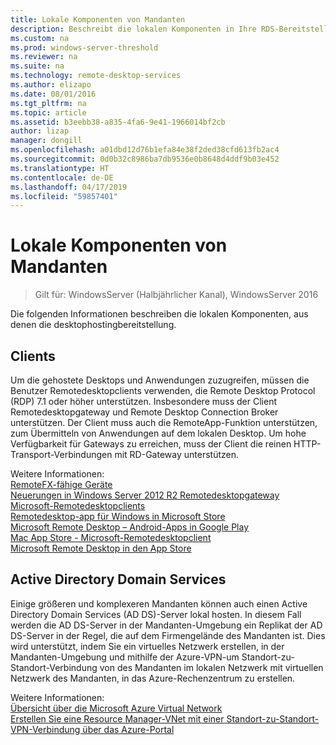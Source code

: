 ```yaml
---
title: Lokale Komponenten von Mandanten
description: Beschreibt die lokalen Komponenten in Ihre RDS-Bereitstellung.
ms.custom: na
ms.prod: windows-server-threshold
ms.reviewer: na
ms.suite: na
ms.technology: remote-desktop-services
ms.author: elizapo
ms.date: 08/01/2016
ms.tgt_pltfrm: na
ms.topic: article
ms.assetid: b3eebb38-a835-4fa6-9e41-1966014bf2cb
author: lizap
manager: dongill
ms.openlocfilehash: a01dbd12d76b1efa84e38f2ded38cfd613fb2ac4
ms.sourcegitcommit: 0d0b32c8986ba7db9536e0b8648d4ddf9b03e452
ms.translationtype: HT
ms.contentlocale: de-DE
ms.lasthandoff: 04/17/2019
ms.locfileid: "59857401"
---
```

# <a name="tenant-on-premises-components"></a>Lokale Komponenten von Mandanten

>Gilt für: WindowsServer (Halbjährlicher Kanal), WindowsServer 2016

Die folgenden Informationen beschreiben die lokalen Komponenten, aus denen die desktophostingbereitstellung.  
  
##  <a name="clients"></a>Clients  
Um die gehostete Desktops und Anwendungen zuzugreifen, müssen die Benutzer Remotedesktopclients verwenden, die Remote Desktop Protocol (RDP) 7.1 oder höher unterstützen. Insbesondere muss der Client Remotedesktopgateway und Remote Desktop Connection Broker unterstützen. Der Client muss auch die RemoteApp-Funktion unterstützen, zum Übermitteln von Anwendungen auf dem lokalen Desktop. Um hohe Verfügbarkeit für Gateways zu erreichen, muss der Client die reinen HTTP-Transport-Verbindungen mit RD-Gateway unterstützen.  
  
Weitere Informationen:  
[RemoteFX-fähige Geräte](https://social.technet.microsoft.com/wiki/contents/articles/14534.remotefx-enabled-devices.aspx)  
[Neuerungen in Windows Server 2012 R2 Remotedesktopgateway](https://blogs.technet.microsoft.com/enterprisemobility/2013/03/14/whats-new-in-windows-server-2012-remote-desktop-gateway/#transport)  
[Microsoft-Remotedesktopclients](https://technet.microsoft.com/library/dn473009.aspx)  
[Remotedesktop-app für Windows in Microsoft Store](https://apps.microsoft.com/windows/app/remote-desktop/051f560e-5e9b-4dad-8b2e-fa5e0b05a480)  
[Microsoft Remote Desktop – Android-Apps in Google Play](https://play.google.com/store/apps/details?id=com.microsoft.rdc.android)  
[Mac App Store - Microsoft-Remotedesktopclient](https://itunes.apple.com/us/app/microsoft-remote-desktop/id715768417?mt=12)  
[Microsoft Remote Desktop in den App Store](https://itunes.apple.com/us/app/microsoft-remote-desktop/id714464092?mt=8)  
  
##  <a name="active-directory-domain-services"></a>Active Directory Domain Services  
Einige größeren und komplexeren Mandanten können auch einen Active Directory Domain Services (AD DS)-Server lokal hosten. In diesem Fall werden die AD DS-Server in der Mandanten-Umgebung ein Replikat der AD DS-Server in der Regel, die auf dem Firmengelände des Mandanten ist. Dies wird unterstützt, indem Sie ein virtuelles Netzwerk erstellen, in der Mandanten-Umgebung und mithilfe der Azure-VPN-um Standort-zu-Standort-Verbindung von des Mandanten im lokalen Netzwerk mit virtuellen Netzwerk des Mandanten, in das Azure-Rechenzentrum zu erstellen.  
  
Weitere Informationen:  
[Übersicht über die Microsoft Azure Virtual Network](https://azure.microsoft.com/documentation/articles/virtual-networks-overview/)  
[Erstellen Sie eine Resource Manager-VNet mit einer Standort-zu-Standort-VPN-Verbindung über das Azure-Portal](https://azure.microsoft.com/documentation/articles/vpn-gateway-howto-site-to-site-resource-manager-portal/)  


